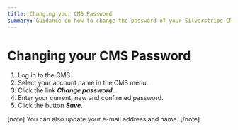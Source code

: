 ```yaml
---
title: Changing your CMS Password
summary: Guidance on how to change the password of your Silverstripe CMS account.
---
```


# Changing your CMS Password

1. Log in to the CMS.
2. Select your account name in the CMS menu.
3. Click the link ***Change password***.
4. Enter your current, new and confirmed password.
5. Click the button ***Save***.

[note]
You can also update your e-mail address and name.
[/note]
